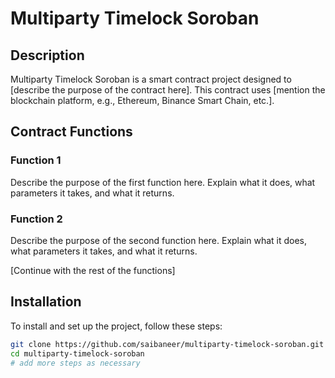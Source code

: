# Multiparty Timelock Soroban

## Description

Multiparty Timelock Soroban is a smart contract project designed to [describe the purpose of the contract here]. This contract uses [mention the blockchain platform, e.g., Ethereum, Binance Smart Chain, etc.].

## Contract Functions

### Function 1

Describe the purpose of the first function here. Explain what it does, what parameters it takes, and what it returns.

### Function 2

Describe the purpose of the second function here. Explain what it does, what parameters it takes, and what it returns.

[Continue with the rest of the functions]

## Installation

To install and set up the project, follow these steps:

```bash
git clone https://github.com/saibaneer/multiparty-timelock-soroban.git
cd multiparty-timelock-soroban
# add more steps as necessary